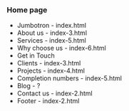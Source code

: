 ### Home page

- Jumbotron - index.html
- About us - index-3.html
- Services - index-5.html
- Why choose us - index-6.html
- Get in Touch
- Clients - index-3.html
- Projects - index-4.html
- Completion numbers - index-5.html
- Blog - ?
- Contact us - index-2.html
- Footer - index-2.html
